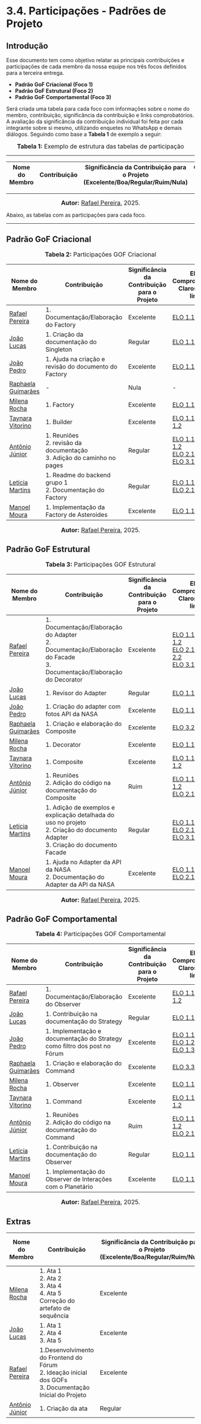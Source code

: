 # 3.4. Participações - Padrões de Projeto


## Introdução

Esse documento tem como objetivo relatar as principais contribuições e participações de cada membro da nossa equipe nos três focos definidos para a terceira entrega.

- **Padrão GoF Criacional (Foco 1)**
- **Padrão GoF Estrutural (Foco 2)**
- **Padrão GoF Comportamental (Foco 3)**


Será criada uma tabela para cada foco com informações sobre o nome do membro, contribuição, significância da contribuição e links comprobatórios. A avaliação da significância da contribuição individual foi feita por cada integrante sobre si mesmo, utilizando enquetes no WhatsApp e demais diálogos. Seguindo como base a **Tabela 1** de exemplo a seguir:

<font size="3"><p style="text-align: center"><b>Tabela 1:</b> Exemplo de estrutura das tabelas de participação</p></font>

---
|Nome do Membro | Contribuição | Significância da Contribuição para o Projeto (Excelente/Boa/Regular/Ruim/Nula) | Comprobatórios Claros (com link) |
|--|--|--|--|

---
<font size="3"><p style="text-align: center"><b>Autor:</b> [Rafael Pereira](https://github.com/rafgpereira), 2025.</p></font>

Abaixo, as tabelas com as participações para cada foco.

---


## Padrão GoF Criacional

<font size="3"><p style="text-align: center"><b>Tabela 2:</b> Participações GOF Criacional</p></font>

| Nome do Membro | Contribuição | Significância </br> da Contribuição </br> para o Projeto | Elos Comprobatórios Claros (com link) |
|--|--|--|--|
| [Rafael Pereira](https://github.com/rafgpereira) | 1. Documentação/Elaboração do Factory | Excelente | [ELO 1.1](/PadroesDeProjeto/1.Criacionais/3.1.1.Factory.md) | 
| [João Lucas](https://github.com/jlucasiqueira) | 1. Criação da documentação do Singleton| Regular                                                                        |[ELO 1.1](/PadroesDeProjeto/1.Criacionais/3.1.3.Singleton.md) |
| [João Pedro](https://github.com/JoaoPedrooSS) | 1. Ajuda na criação e revisão do documento do Factory | Excelente | [ELO 1.1](https://github.com/UnBArqDsw2025-1-Turma02/2025.1-T02-_G7_PlanetarioVirtual_Entrega_03/blob/main/docs/PadroesDeProjeto/1.Criacionais/3.1.1.Factory.md) </br> |
|  [Raphaela Guimarães](github.com/raphaiela)    | - |   Nula  |  - |
|  [Milena Rocha](https://github.com/milenafrocha)   | 1. Factory  </br>   |   Excelente  |  [ELO 1.1](https://unbarqdsw2025-1-turma02.github.io/2025.1-T02-_G7_PlanetarioVirtual_Entrega_03/#/./PadroesDeProjeto/1.Criacionais/3.1.1.Factory)|
|  [Taynara Vitorino](https://github.com/taybalau)    | 1. Builder |   Excelente  |  [ELO 1.1](https://unbarqdsw2025-1-turma02.github.io/2025.1-T02-_G7_PlanetarioVirtual_Entrega_03/#/./PadroesDeProjeto/1.Criacionais/3.1.2.Builder), [ELO 1.2](https://github.com/UnBArqDsw2025-1-Turma02/2025.1-T02-_G7_PlanetarioVirtual_Entrega_03/tree/main/projeto/grupo3) |
|  [Antônio Júnior](https://github.com/antonioleaojr)    | 1. Reuniões </br> 2. revisão da documentação  </br>  3. Adição do caminho no pages |   Regular  | [ELO 1.1](https://www.youtube.com/watch?v=RD2YNflO2QM), [ELO 1.2](https://www.youtube.com/watch?v=_qZXwUps-hg) </br> [ELO 2.1](https://unbarqdsw2025-1-turma02.github.io/2025.1-T02-_G7_PlanetarioVirtual_Entrega_03/#/./PadroesDeProjeto/1.Criacionais/3.1.2.Builder) </br> [ELO 3.1](https://github.com/UnBArqDsw2025-1-Turma02/2025.1-T02-_G7_PlanetarioVirtual_Entrega_03/commit/1053a38c9b7ab93a1a98a91720683a541fdab53e) |
| [Letícia Martins](https://github.com/leticiatmartins) | 1. Readme do backend grupo 1 </br> 2. Documentação do Factory | Regular                                                                        | [ELO 1.1](/projeto/grupo1/backend/README.md) </br> [ELO 2.1](/PadroesDeProjeto/1.Criacionais/3.1.1.Factory.md) |
| [Manoel Moura](https://github.com/manoelmoura) | 1. Implementação da Factory de Asteroides | Excelente | [ELO 1.1](https://github.com/UnBArqDsw2025-1-Turma02/2025.1-T02-_G7_PlanetarioVirtual_Entrega_03/blob/main/projeto/grupo2/home/index.html) </br> |


<font size="3"><p style="text-align: center"><b>Autor:</b> [Rafael Pereira](https://github.com/rafgpereira), 2025.</p></font>

## Padrão GoF Estrutural

<font size="3"><p style="text-align: center"><b>Tabela 3:</b> Participações GOF Estrutural</p></font>

| Nome do Membro | Contribuição | Significância </br> da Contribuição </br> para o Projeto | Elos Comprobatórios Claros (com link) |
|--|--|--|--|
| [Rafael Pereira](https://github.com/rafgpereira) | 1. Documentação/Elaboração do Adapter </br> 2. Documentação/Elaboração do Facade </br> 3. Documentação/Elaboração do Decorator | Excelente | [ELO 1.1](/PadroesDeProjeto/2.Estruturais/3.2.1Adapter.md), [ELO 1.2](https://github.com/UnBArqDsw2025-1-Turma02/2025.1-T02-_G7_PlanetarioVirtual_Entrega_03/blob/main/projeto/grupo1/frontend/src/services/apiAdapters.ts) </br> [ELO 2.1](/PadroesDeProjeto/2.Estruturais/3.2.3Facade.md), [ELO 2.2](https://github.com/UnBArqDsw2025-1-Turma02/2025.1-T02-_G7_PlanetarioVirtual_Entrega_03/blob/main/projeto/grupo1/frontend/src/services/api.ts)  </br> [ELO 3.1](/PadroesDeProjeto/2.Estruturais/3.2.2Decorator.md)| 
| [João Lucas](https://github.com/jlucasiqueira) | 1. Revisor do Adapter | Regular                                                                           | [ELO 1.1](/PadroesDeProjeto/2.Estruturais/3.2.1Adapter.md) |
| [João Pedro](https://github.com/JoaoPedrooSS)  | 1. Criação do adapter com fotos API da NASA | Excelente | [ELO 1.1](https://github.com/UnBArqDsw2025-1-Turma02/2025.1-T02-_G7_PlanetarioVirtual_Entrega_03/tree/main/projeto/grupo2/fotos)|
|  [Raphaela Guimarães](github.com/raphaiela)    | 1. Criação e elaboração do Composite |   Excelente  |  [ELO 3.2](https://github.com/UnBArqDsw2025-1-Turma02/2025.1-T02-_G7_PlanetarioVirtual_Entrega_03/blob/main/docs/PadroesDeProjeto/2.Estruturais/3.2.4Composite.md) |
|  [Milena Rocha](https://github.com/milenafrocha)   | 1. Decorator |   Excelente  |  [ELO 1.1]([link](https://unbarqdsw2025-1-turma02.github.io/2025.1-T02-_G7_PlanetarioVirtual_Entrega_03/#/./PadroesDeProjeto/2.Estruturais/3.2.2.Decorator.md))|
|  [Taynara Vitorino](https://github.com/taybalau)    | 1. Composite |   Excelente  |  [ELO 1.1](https://github.com/UnBArqDsw2025-1-Turma02/2025.1-T02-_G7_PlanetarioVirtual_Entrega_03/blob/main/docs/PadroesDeProjeto/2.Estruturais/3.2.4Composite.md), [ELO 1.2](https://github.com/UnBArqDsw2025-1-Turma02/2025.1-T02-_G7_PlanetarioVirtual_Entrega_03/tree/main/projeto/grupo3)  |
|  [Antônio Júnior](https://github.com/antonioleaojr)    | 1. Reuniões </br>  2. Adição do código na documentação do Composite |   Ruim  |  [ELO 1.1](https://www.youtube.com/watch?v=RD2YNflO2QM), [ELO 1.2](https://www.youtube.com/watch?v=_qZXwUps-hg) </br> [ELO 2.1](http://localhost:3000/#/./PadroesDeProjeto/2.Estruturais/3.2.4Composite) |
| [Letícia Martins](https://github.com/leticiatmartins) | 1. Adição de exemplos e explicação detalhada do uso no projeto </br> 2. Criação do documento Adapter </br> 3. Criação do documento Facade | Regular                                                                           | [ELO 1.1](/PadroesDeProjeto/2.Estruturais/3.2.2Decorator.md) </br> [ELO 2.1](/PadroesDeProjeto/2.Estruturais/3.2.1Adapter.md) </br> [ELO 3.1](/PadroesDeProjeto/2.Estruturais/3.2.3Facade.md) |
| [Manoel Moura](https://github.com/manoelmoura) | 1. Ajuda no Adapter da API da NASA </br> 2. Documentação do Adapter da API da NASA | Excelente | [ELO 1.1](https://github.com/UnBArqDsw2025-1-Turma02/2025.1-T02-_G7_PlanetarioVirtual_Entrega_03/tree/main/projeto/grupo2/fotos) </br> [ELO 2.1](https://unbarqdsw2025-1-turma02.github.io/2025.1-T02-_G7_PlanetarioVirtual_Entrega_03/#/./PadroesDeProjeto/2.Estruturais/3.2.1Adapter) |



<font size="3"><p style="text-align: center"><b>Autor:</b> [Rafael Pereira](https://github.com/rafgpereira), 2025.</p></font>

## Padrão GoF Comportamental


<font size="3"><p style="text-align: center"><b>Tabela 4:</b> Participações GOF Comportamental</p></font>

| Nome do Membro | Contribuição | Significância </br> da Contribuição </br> para o Projeto | Elos Comprobatórios Claros (com link) |
|--|--|--|--|
| [Rafael Pereira](https://github.com/rafgpereira) | 1. Documentação/Elaboração do Observer | Excelente | [ELO 1.1](/PadroesDeProjeto/3.Comportamentais/3.3.1Observer.md), [ELO 1.2](https://github.com/UnBArqDsw2025-1-Turma02/2025.1-T02-_G7_PlanetarioVirtual_Entrega_03/blob/main/projeto/grupo1/frontend/src/contexts/AuthContext.tsx)| 
| [João Lucas](https://github.com/jlucasiqueira) | 1. Contribuição na documentação do Strategy        | Regular                                                                        | [ELO 1.1](/PadroesDeProjeto/3.Comportamentais/3.3.2Strategy.md)        |
| [João Pedro](https://github.com/JoaoPedrooSS) | 1. Implementação e documentação do Strategy como filtro dos post no Fórum | Excelente | [ELO 1.1](https://github.com/UnBArqDsw2025-1-Turma02/2025.1-T02-_G7_PlanetarioVirtual_Entrega_03/blob/main/projeto/grupo1/frontend/src/components/forum/PostList.tsx) <br>  [ELO 1.2](https://github.com/UnBArqDsw2025-1-Turma02/2025.1-T02-_G7_PlanetarioVirtual_Entrega_03/tree/main/projeto/grupo1/frontend/src/app/lib) <br> [ELO 1.3](https://github.com/UnBArqDsw2025-1-Turma02/2025.1-T02-_G7_PlanetarioVirtual_Entrega_03/blob/main/docs/PadroesDeProjeto/3.Comportamentais/3.3.2Strategy.md)|
|  [Raphaela Guimarães](github.com/raphaiela)    | 1. Criação e elaboração do Command |   Excelente  |  [ELO 3.3](https://github.com/UnBArqDsw2025-1-Turma02/2025.1-T02-_G7_PlanetarioVirtual_Entrega_03/blob/main/docs/PadroesDeProjeto/3.Comportamentais/3.3.2Command.md)|
| [Milena Rocha](https://github.com/milenafrocha)    | 1. Observer |   Excelente  |  [ELO 1.1]([link](https://unbarqdsw2025-1-turma02.github.io/2025.1-T02-_G7_PlanetarioVirtual_Entrega_03/#/./PadroesDeProjeto/3.Comportamentais/3.3.1Observer)) |
|  [Taynara Vitorino](https://github.com/taybalau)    | 1. Command |   Excelente  |  [ELO 1.1](https://github.com/UnBArqDsw2025-1-Turma02/2025.1-T02-_G7_PlanetarioVirtual_Entrega_03/blob/main/docs/PadroesDeProjeto/3.Comportamentais/3.3.2Command.md), [ELO 1.2](https://github.com/UnBArqDsw2025-1-Turma02/2025.1-T02-_G7_PlanetarioVirtual_Entrega_03/tree/main/projeto/grupo3) |
|  [Antônio Júnior](https://github.com/antonioleaojr)    | 1. Reuniões  </br>  2. Adição do código na documentação do Command |   Ruim  |  [ELO 1.1](https://www.youtube.com/watch?v=RD2YNflO2QM), [ELO 1.2](https://www.youtube.com/watch?v=_qZXwUps-hg) </br> [ELO 2.1](http://localhost:3000/#/./PadroesDeProjeto/3.Comportamentais/3.3.3Command)|
| [Letícia Martins](https://github.com/leticiatmartins) | 1. Contribuição na documentação do Observer        | Regular                                                                        | [ELO 1.1](/PadroesDeProjeto/3.Comportamentais/3.3.GoFsComportamentais.md)        |
| [Manoel Moura](https://github.com/manoelmoura) | 1. Implementação do Observer de Interações com o Planetário | Excelente | [ELO 1.1](https://github.com/UnBArqDsw2025-1-Turma02/2025.1-T02-_G7_PlanetarioVirtual_Entrega_03/blob/main/projeto/grupo2/home/index.html) |

<font size="3"><p style="text-align: center"><b>Autor:</b> [Rafael Pereira](https://github.com/rafgpereira), 2025.</p></font>


## Extras

| Nome do Membro | Contribuição | Significância da Contribuição para o Projeto (Excelente/Boa/Regular/Ruim/Nula) | Elos Comprobatórios Claros (com link) |
|----------------|--------------|--------------------------------------------------------------------------------|---------------------------------------|
| [Milena Rocha](https://github.com/milenafrocha)    | 1. Ata 1 </br>  2. Ata 2 </br> 3. Ata 4 </br>  4. Ata 5 </br> Correção do artefato de sequência |   Excelente  |  [ELO 1.1]([link](https://unbarqdsw2025-1-turma02.github.io/2025.1-T02-_G7_PlanetarioVirtual_Entrega_03/#/./PadroesDeProjeto/5.Extra/Atas/ata1)), [ELO 1.2]([link](https://unbarqdsw2025-1-turma02.github.io/2025.1-T02-_G7_PlanetarioVirtual_Entrega_03/#/./PadroesDeProjeto/5.Extra/Atas/ata2)) </br> [ELO 1.3]([link](https://unbarqdsw2025-1-turma02.github.io/2025.1-T02-_G7_PlanetarioVirtual_Entrega_03/#/./PadroesDeProjeto/5.Extra/Atas/ata4)) </br> [ELO 1.4]([link](https://unbarqdsw2025-1-turma02.github.io/2025.1-T02-_G7_PlanetarioVirtual_Entrega_03/#/./PadroesDeProjeto/5.Extra/Atas/ata5))  </br> [ELO 2.1]([[link](https://unbarqdsw2025-1-turma02.github.io/2025.1-T02-_G7_PlanetarioVirtual_Entrega_03/#/./PadroesDeProjeto/5.Extra/Atas/ata5)](https://unbarqdsw2025-1-turma02.github.io/2025.1-T02-_G7_PlanetarioVirtual_Entrega_03/#/./PadroesDeProjeto/5.Extra/Correcoes/estatico))|
| [João Lucas](https://github.com/jlucasiqueira)    | 1. Ata 1 </br>    2. Ata 4 </br>  3. Ata 5   |   Excelente  |  [ELO 1.1]([link](https://unbarqdsw2025-1-turma02.github.io/2025.1-T02-_G7_PlanetarioVirtual_Entrega_03/#/./PadroesDeProjeto/5.Extra/Atas/ata1)), </br> [ELO 1.2]([link](https://unbarqdsw2025-1-turma02.github.io/2025.1-T02-_G7_PlanetarioVirtual_Entrega_03/#/./PadroesDeProjeto/5.Extra/Atas/ata4)) </br> [ELO 1.3]([link](https://unbarqdsw2025-1-turma02.github.io/2025.1-T02-_G7_PlanetarioVirtual_Entrega_03/#/./PadroesDeProjeto/5.Extra/Atas/ata5)) |
| [Rafael Pereira](https://github.com/rafgpereira) | 1.Desenvolvimento do Frontend do Fórum </br> 2. Ideação inicial dos GOFs </br> 3. Documentação Inicial do Projeto | Excelente | [ELO 1.1](https://2025-1-t02-g7-planetario-virtual-en.vercel.app/), [ELO 1.2](https://github.com/UnBArqDsw2025-1-Turma02/2025.1-T02-_G7_PlanetarioVirtual_Entrega_03/tree/main/projeto/grupo1/frontend), [ELO 1.3](https://github.com/UnBArqDsw2025-1-Turma02/2025.1-T02-_G7_PlanetarioVirtual_Entrega_03/commits/main/projeto/grupo1/frontend)| 
|  [Antônio Júnior](https://github.com/antonioleaojr)    | 1. Criação da ata |   Regular  |  [ELO 1.1](https://unbarqdsw2025-1-turma02.github.io/2025.1-T02-_G7_PlanetarioVirtual_Entrega_03/#/./PadroesDeProjeto/5.Extra/Atas/ata3)|